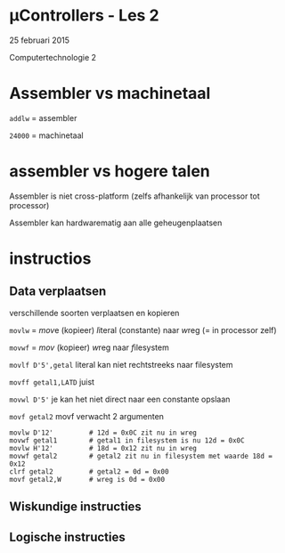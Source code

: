 # µControllers - Les 2
25 februari 2015

Computertechnologie 2

# Assembler vs machinetaal

`addlw` = assembler

`24000` = machinetaal

# assembler vs hogere talen

Assembler is niet cross-platform (zelfs afhankelijk van processor tot processor)

Assembler kan hardwarematig aan alle geheugenplaatsen

# instructios

## Data verplaatsen

verschillende soorten verplaatsen en kopieren

`movlw` = *mov*e (kopieer) *l*iteral (constante) naar *w*reg (= in processor zelf)

`movwf` = *mov* (kopieer) *w*reg naar *f*ilesystem

`movlf D'5',getal` literal kan niet rechtstreeks naar filesystem

`movff getal1,LATD` juist

`movwl D'5'` je kan het niet direct naar een constante opslaan

`movf getal2` movf verwacht 2 argumenten

```assembler
movlw D'12'			# 12d = 0x0C zit nu in wreg
movwf getal1		# getal1 in filesystem is nu 12d = 0x0C
movlw H'12'			# 18d = 0x12 zit nu in wreg
movwf getal2		# getal2 zit nu in filesystem met waarde 18d = 0x12
clrf getal2			# getal2 = 0d = 0x00
movf getal2,W		# wreg is 0d = 0x00
```

## Wiskundige instructies

## Logische instructies
